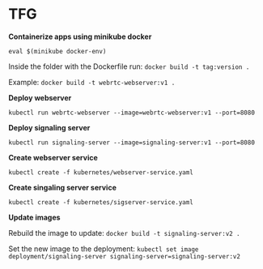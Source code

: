 # TFG

**Containerize apps using minikube docker**

`eval $(minikube docker-env)`

Inside the folder with the Dockerfile run:
`docker build -t tag:version .`

Example:
`docker build -t webrtc-webserver:v1 .`

**Deploy webserver**

`kubectl run webrtc-webserver --image=webrtc-webserver:v1 --port=8080`

**Deploy signaling server**

`kubectl run signaling-server --image=signaling-server:v1 --port=8080`

**Create webserver service**

`kubectl create -f kubernetes/webserver-service.yaml`

**Create singaling server service**

`kubectl create -f kubernetes/sigserver-service.yaml`

**Update images**

Rebuild the image to update:
`docker build -t signaling-server:v2 .`

Set the new image to the deployment:
`kubectl set image deployment/signaling-server signaling-server=signaling-server:v2`
